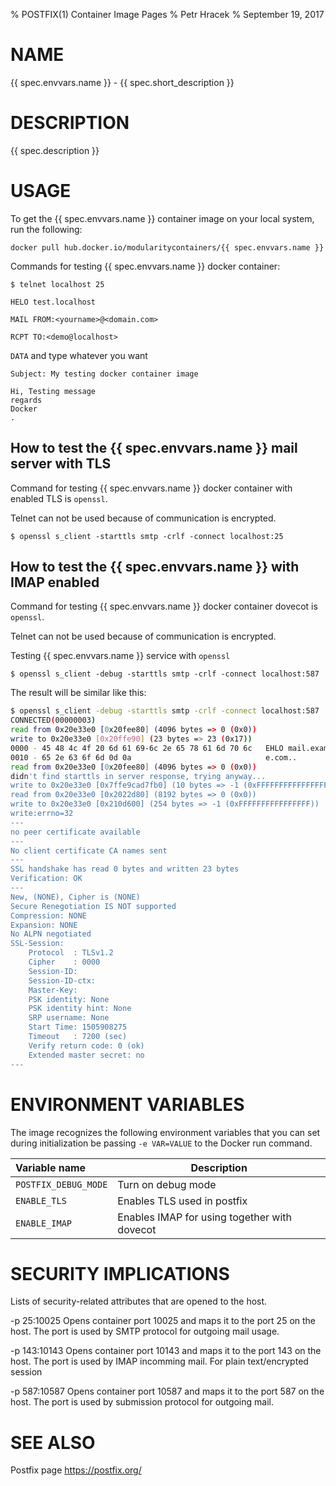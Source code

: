 % POSTFIX(1) Container Image Pages
% Petr Hracek
% September 19, 2017

# NAME
{{ spec.envvars.name }} - {{ spec.short_description }}

# DESCRIPTION
{{ spec.description }}

# USAGE
To get the {{ spec.envvars.name }} container image on your local system, run the following:

    docker pull hub.docker.io/modularitycontainers/{{ spec.envvars.name }}

Commands for testing {{ spec.envvars.name }} docker container:

```$ telnet localhost 25```

```HELO test.localhost```

```MAIL FROM:<yourname>@<domain.com>```

```RCPT TO:<demo@localhost>```

```DATA``` and type whatever you want
```
Subject: My testing docker container image

Hi, Testing message
regards
Docker
.
```

## How to test the {{ spec.envvars.name }} mail server with TLS

Command for testing {{ spec.envvars.name }} docker container with
enabled TLS is ```openssl```.

Telnet can not be used because of communication is encrypted.

```
$ openssl s_client -starttls smtp -crlf -connect localhost:25
```

## How to test the {{ spec.envvars.name }} with IMAP enabled

Command for testing {{ spec.envvars.name }} docker container
dovecot is ```openssl```.

Telnet can not be used because of communication is encrypted.

Testing {{ spec.envvars.name }} service with ```openssl```

```
$ openssl s_client -debug -starttls smtp -crlf -connect localhost:587
```

The result will be similar like this:
```bash
$ openssl s_client -debug -starttls smtp -crlf -connect localhost:587
CONNECTED(00000003)
read from 0x20e33e0 [0x20fee80] (4096 bytes => 0 (0x0))
write to 0x20e33e0 [0x20ffe90] (23 bytes => 23 (0x17))
0000 - 45 48 4c 4f 20 6d 61 69-6c 2e 65 78 61 6d 70 6c   EHLO mail.exampl
0010 - 65 2e 63 6f 6d 0d 0a                              e.com..
read from 0x20e33e0 [0x20fee80] (4096 bytes => 0 (0x0))
didn't find starttls in server response, trying anyway...
write to 0x20e33e0 [0x7ffe9cad7fb0] (10 bytes => -1 (0xFFFFFFFFFFFFFFFF))
read from 0x20e33e0 [0x2022d80] (8192 bytes => 0 (0x0))
write to 0x20e33e0 [0x210d600] (254 bytes => -1 (0xFFFFFFFFFFFFFFFF))
write:errno=32
---
no peer certificate available
---
No client certificate CA names sent
---
SSL handshake has read 0 bytes and written 23 bytes
Verification: OK
---
New, (NONE), Cipher is (NONE)
Secure Renegotiation IS NOT supported
Compression: NONE
Expansion: NONE
No ALPN negotiated
SSL-Session:
    Protocol  : TLSv1.2
    Cipher    : 0000
    Session-ID: 
    Session-ID-ctx: 
    Master-Key: 
    PSK identity: None
    PSK identity hint: None
    SRP username: None
    Start Time: 1505908275
    Timeout   : 7200 (sec)
    Verify return code: 0 (ok)
    Extended master secret: no
---

```
  
# ENVIRONMENT VARIABLES

The image recognizes the following environment variables that you can set
during initialization be passing `-e VAR=VALUE` to the Docker run command.

|    Variable name         |      Description                              |
| :----------------------- | --------------------------------------------- |
|  `POSTFIX_DEBUG_MODE`    | Turn on debug mode                            |  
|  `ENABLE_TLS`            | Enables TLS used in postfix                   |
|  `ENABLE_IMAP`           | Enables IMAP for using together with dovecot  |

        
# SECURITY IMPLICATIONS
Lists of security-related attributes that are opened to the host.

-p 25:10025
    Opens container port 10025 and maps it to the port 25 on the host. The port is used by SMTP protocol for outgoing mail usage.

-p 143:10143
    Opens container port 10143 and maps it to the port 143 on the host. The port is used by IMAP incomming mail. For plain text/encrypted session

-p 587:10587
    Opens container port 10587 and maps it to the port 587 on the host. The port is used by submission protocol for outgoing mail.

# SEE ALSO
Postfix page
<https://postfix.org/>
